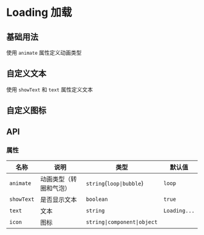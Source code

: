 # Loading 加载

## 基础用法

使用 `animate` 属性定义动画类型

<preview path="./demos/basic.vue"></preview>

## 自定义文本

使用 `showText` 和 `text` 属性定义文本

<preview path="./demos/text.vue"></preview>

## 自定义图标

<!--@include: @/component/@parts/props-icon.md-->

<preview path="./demos/icon.vue"></preview>

## API

### 属性

| 名称       | 说明                   | 类型                        | 默认值       |
| ---------- | ---------------------- | --------------------------- | ------------ |
| `animate`  | 动画类型（转圈和气泡） | `string`(`loop\|bubble`)    | `loop`       |
| `showText` | 是否显示文本           | `boolean`                   | `true`       |
| `text`     | 文本                   | `string`                    | `Loading...` |
| `icon`     | 图标                   | `string\|component\|object` |              |
